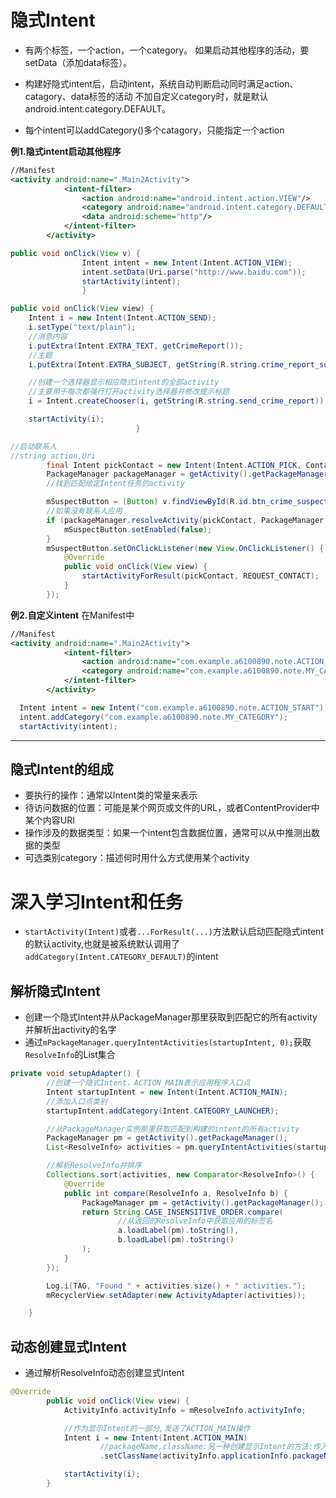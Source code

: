 # 隐式Intent

- 有两个标签，一个action，一个category。 如果启动其他程序的活动，要setData（添加data标签）。

- 构建好隐式intent后，启动intent，系统自动判断启动同时满足action、catagory、data标签的活动 不加自定义category时，就是默认android.intent.category.DEFAULT。

- 每个intent可以addCategory()多个catagory，只能指定一个action

**例1.隐式intent启动其他程序**

```xml
//Manifest
<activity android:name=".Main2Activity">
            <intent-filter>
                <action android:name="android.intent.action.VIEW"/>
                <category android:name="android.intent.category.DEFAULT"/>
                <data android:scheme="http"/>
            </intent-filter>
        </activity>
```

```java
public void onClick(View v) {
                Intent intent = new Intent(Intent.ACTION_VIEW);
                intent.setData(Uri.parse("http://www.baidu.com"));
                startActivity(intent);
                }

public void onClick(View view) {
    Intent i = new Intent(Intent.ACTION_SEND);
    i.setType("text/plain");
    //消息内容
    i.putExtra(Intent.EXTRA_TEXT, getCrimeReport());
    //主题
    i.putExtra(Intent.EXTRA_SUBJECT, getString(R.string.crime_report_subject));

    //创建一个选择器显示相应隐式intent的全部activity
    //主要用于每次都强行打开activity选择器并修改提示标题
    i = Intent.createChooser(i, getString(R.string.send_crime_report));

    startActivity(i);
                            }

//启动联系人
//string action,Uri
        final Intent pickContact = new Intent(Intent.ACTION_PICK, ContactsContract.Contacts.CONTENT_URI);
        PackageManager packageManager = getActivity().getPackageManager();
        //找到匹配给定Intent任务的activity

        mSuspectButton = (Button) v.findViewById(R.id.btn_crime_suspect);
        //如果没有联系人应用
        if (packageManager.resolveActivity(pickContact, PackageManager.MATCH_DEFAULT_ONLY) == null) {
            mSuspectButton.setEnabled(false);
        }
        mSuspectButton.setOnClickListener(new View.OnClickListener() {
            @Override
            public void onClick(View view) {
                startActivityForResult(pickContact, REQUEST_CONTACT);
            }
        });
```

**例2.自定义intent** 在Manifest中

```xml
//Manifest
<activity android:name=".Main2Activity">
            <intent-filter>
                <action android:name="com.example.a6100890.note.ACTION_START"/>
                <category android:name="com.example.a6100890.note.MY_CATEGORY"/>
            </intent-filter>
        </activity>
```

```java
  Intent intent = new Intent("com.example.a6100890.note.ACTION_START");
  intent.addCategory("com.example.a6100890.note.MY_CATEGORY");
  startActivity(intent);
```

--------------------------------------------------------------------------------

## 隐式Intent的组成

- 要执行的操作：通常以Intent类的常量来表示
- 待访问数据的位置：可能是某个网页或文件的URL，或者ContentProvider中某个内容URI
- 操作涉及的数据类型：如果一个intent包含数据位置，通常可以从中推测出数据的类型
- 可选类别category：描述何时用什么方式使用某个activity

# 深入学习Intent和任务

- `startActivity(Intent)`或者`...ForResult(...)`方法默认启动匹配隐式intent的默认activity,也就是被系统默认调用了`addCategory(Intent.CATEGORY_DEFAULT)`的intent

## 解析隐式Intent

- 创建一个隐式Intent并从PackageManager那里获取到匹配它的所有activity并解析出activity的名字
- 通过`mPackageManager.queryIntentActivities(startupIntent, 0);`获取`ResolveInfo`的List集合

```java
private void setupAdapter() {
        //创建一个隐式Intent，ACTION_MAIN表示应用程序入口点
        Intent startupIntent = new Intent(Intent.ACTION_MAIN);
        //添加入口点类别
        startupIntent.addCategory(Intent.CATEGORY_LAUNCHER);

        //从PackageManager实例那里获取匹配到构建的intent的所有activity
        PackageManager pm = getActivity().getPackageManager();
        List<ResolveInfo> activities = pm.queryIntentActivities(startupIntent, 0);

        //解析ResolveInfo并排序
        Collections.sort(activities, new Comparator<ResolveInfo>() {
            @Override
            public int compare(ResolveInfo a, ResolveInfo b) {
                PackageManager pm = getActivity().getPackageManager();
                return String.CASE_INSENSITIVE_ORDER.compare(
                        //从返回的ResolveInfo中获取应用的标签名
                        a.loadLabel(pm).toString(),
                        b.loadLabel(pm).toString()
                );
            }
        });

        Log.i(TAG, "Found " + activities.size() + " activities.");
        mRecyclerView.setAdapter(new ActivityAdapter(activities));

    }
```

## 动态创建显式Intent

- 通过解析ResolveInfo动态创建显式Intent

```java
@Override
        public void onClick(View view) {
            ActivityInfo activityInfo = mResolveInfo.activityInfo;

            //作为显示Intent的一部分,发送了ACTION_MAIN操作
            Intent i = new Intent(Intent.ACTION_MAIN) 
                    //packageName,className:另一种创建显示Intent的方法:传入包名和类名
                    .setClassName(activityInfo.applicationInfo.packageName, activityInfo.name);

            startActivity(i);
        }
```
